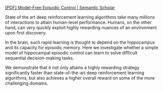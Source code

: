 
[[PDF] Model-Free Episodic Control | Semantic Scholar](https://www.semanticscholar.org/paper/Model-Free-Episodic-Control-Blundell-Uria/ba378579fb44007db9f02699889721dcd2b5b3a0)

State of the art deep reinforcement learning algorithms take many millions of interactions to attain human-level performance. Humans, on the other hand, can very quickly exploit highly rewarding nuances of an environment upon first discovery. 

In the brain, such rapid learning is thought to depend on the hippocampus and its capacity for episodic memory. Here we investigate whether a simple model of hippocampal episodic control can learn to solve difficult sequential decision-making tasks. 

We demonstrate that it not only attains a highly rewarding strategy significantly faster than state-of-the-art deep reinforcement learning algorithms, but also achieves a higher overall reward on some of the more challenging domains.